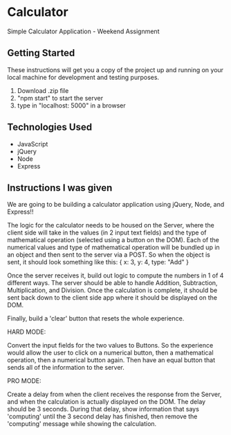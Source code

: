 # Calculator
Simple Calculator Application - Weekend Assignment

## Getting Started

These instructions will get you a copy of the project up and running on your local machine for development and testing purposes.
1. Download .zip file 
2. "npm start" to start the server
3. type in "localhost: 5000" in a browser

## Technologies Used 

- JavaScript
- jQuery
- Node
- Express

## Instructions I was given

We are going to be building a calculator application using jQuery, Node, and Express!!

The logic for the calculator needs to be housed on the Server, where the client side will take in the values (in 2 input text fields) and the type of mathematical operation (selected using a button on the DOM). Each of the numerical values and type of mathematical operation will be bundled up in an object and then sent to the server via a POST. So when the object is sent, it should look something like this: { x: 3, y: 4, type: "Add" }

Once the server receives it, build out logic to compute the numbers in 1 of 4 different ways. The server should be able to handle Addition, Subtraction, Multiplication, and Division. Once the calculation is complete, it should be sent back down to the client side app where it should be displayed on the DOM.

Finally, build a 'clear' button that resets the whole experience.

HARD MODE:

Convert the input fields for the two values to Buttons. So the experience would allow the user to click on a numerical button, then a mathematical operation, then a numerical button again. Then have an equal button that sends all of the information to the server.

PRO MODE:

Create a delay from when the client receives the response from the Server, and when the calculation is actually displayed on the DOM. The delay should be 3 seconds. During that delay, show information that says 'computing' until the 3 second delay has finished, then remove the 'computing' message while showing the calculation.
